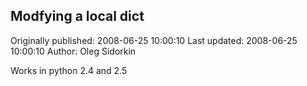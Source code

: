 ## Modfying a local __dict__ 
Originally published: 2008-06-25 10:00:10 
Last updated: 2008-06-25 10:00:10 
Author: Oleg Sidorkin 
 
Works in python 2.4 and 2.5